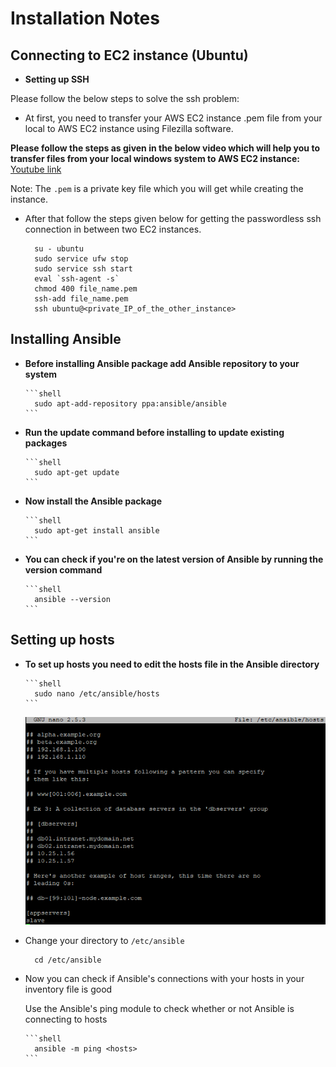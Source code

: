 # Installation Notes

## Connecting to EC2 instance (Ubuntu)
- **Setting up SSH**

Please follow the below steps to solve the ssh problem:  
  - At first, you need to transfer your AWS EC2 instance .pem file from your local to AWS EC2 instance using Filezilla software.  

**Please follow the steps as given in the below video which will help you to transfer files from your local windows system to AWS EC2 instance:**
[Youtube link](https://www.youtube.com/watch?v=Qxs7CYguo70)

Note:
The ```.pem``` is a private key file which you will get while creating the instance.
  - After that follow the steps given below for getting the passwordless ssh connection in between two EC2 instances.
    ```shell
      su - ubuntu
      sudo service ufw stop
      sudo service ssh start
      eval `ssh-agent -s`
      chmod 400 file_name.pem
      ssh-add file_name.pem
      ssh ubuntu@<private_IP_of_the_other_instance>
    ```

## Installing Ansible
- **Before installing Ansible package add Ansible repository to your system**

      ```shell
        sudo apt-add-repository ppa:ansible/ansible
      ```

- **Run the update command before installing to update existing packages**

      ```shell
        sudo apt-get update
      ```

- **Now install the Ansible package**

      ```shell
        sudo apt-get install ansible
      ```

- **You can check if you're on the latest version of Ansible by running the version command**

      ```shell
        ansible --version
      ```

## Setting up hosts
- **To set up hosts you need to edit the hosts file in the Ansible directory**

      ```shell
        sudo nano /etc/ansible/hosts
      ```

  ![](img/hosts.png)

- Change your directory to ```/etc/ansible``` 

  ```shell
    cd /etc/ansible
  ```

- Now you can check if Ansible's connections with your hosts in your inventory file is good

  Use the Ansible's ping module to check whether or not Ansible is connecting to hosts

      ```shell
        ansible -m ping <hosts>
      ```
